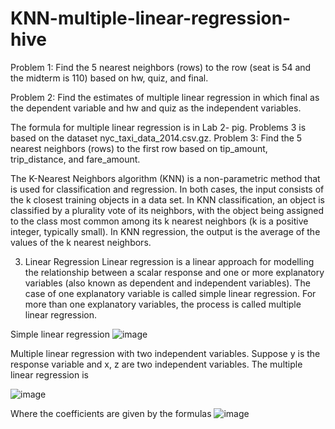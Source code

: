 # KNN-multiple-linear-regression-hive


Problem 1: Find the 5 nearest neighbors (rows) to the row (seat is 54 and the midterm is 110) based on hw, quiz,
and final.

Problem 2: Find the estimates of multiple linear regression in which final as the dependent variable and hw and quiz
as the independent variables.


The formula for multiple linear regression is in Lab 2- pig.
Problems 3 is based on the dataset nyc_taxi_data_2014.csv.gz.
Problem 3: Find the 5 nearest neighbors (rows) to the first row based on tip_amount, trip_distance, and
fare_amount.

The K-Nearest Neighbors algorithm (KNN) is a non-parametric method that is used for classification and regression. In both cases, the input consists of the k closest training objects  in a data set. In KNN classification, an object is classified by a plurality vote of its neighbors, with the object being assigned to the class most common among its k nearest neighbors (k is a positive integer, typically small). In KNN regression, the output is the average of the values of the k nearest neighbors.

3.	Linear Regression
Linear regression is a linear approach for modelling the relationship between a scalar response and one or more explanatory variables (also known as dependent and independent variables). The case of one explanatory variable is called simple linear regression. For more than one explanatory variables, the process is called multiple linear regression.

Simple linear regression
![image](https://user-images.githubusercontent.com/46953829/175790331-54a73320-d5ad-493e-bc8c-dd81c357ade0.png)

Multiple linear regression with two independent variables. Suppose y is the response variable and x, z are two independent variables. The multiple linear regression is 

 ![image](https://user-images.githubusercontent.com/46953829/175790345-32346554-180b-4088-bd6c-10cd9cb36147.png)


Where the coefficients are given by the formulas
![image](https://user-images.githubusercontent.com/46953829/175790349-4bb91e2e-5102-4233-8dd4-bec7e98b3b3b.png)

